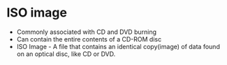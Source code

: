 # ISO image

- Commonly associated with CD and DVD burning
- Can contain the entire contents of a CD-ROM disc
- ISO Image - A file that contains an identical copy(image) of data found on an optical disc, like CD or DVD.